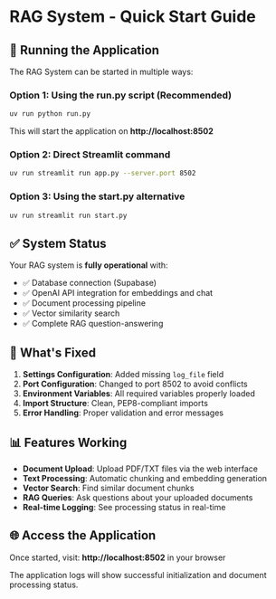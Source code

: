 # RAG System - Quick Start Guide

## 🚀 Running the Application

The RAG System can be started in multiple ways:

### Option 1: Using the run.py script (Recommended)
```bash
uv run python run.py
```
This will start the application on **http://localhost:8502**

### Option 2: Direct Streamlit command
```bash
uv run streamlit run app.py --server.port 8502
```

### Option 3: Using the start.py alternative
```bash
uv run streamlit run start.py
```

## ✅ System Status

Your RAG system is **fully operational** with:

- ✅ Database connection (Supabase)
- ✅ OpenAI API integration for embeddings and chat
- ✅ Document processing pipeline
- ✅ Vector similarity search
- ✅ Complete RAG question-answering

## 🔧 What's Fixed

1. **Settings Configuration**: Added missing `log_file` field
2. **Port Configuration**: Changed to port 8502 to avoid conflicts
3. **Environment Variables**: All required variables properly loaded
4. **Import Structure**: Clean, PEP8-compliant imports
5. **Error Handling**: Proper validation and error messages

## 📊 Features Working

- **Document Upload**: Upload PDF/TXT files via the web interface
- **Text Processing**: Automatic chunking and embedding generation
- **Vector Search**: Find similar document chunks
- **RAG Queries**: Ask questions about your uploaded documents
- **Real-time Logging**: See processing status in real-time

## 🌐 Access the Application

Once started, visit: **http://localhost:8502** in your browser

The application logs will show successful initialization and document processing status.
